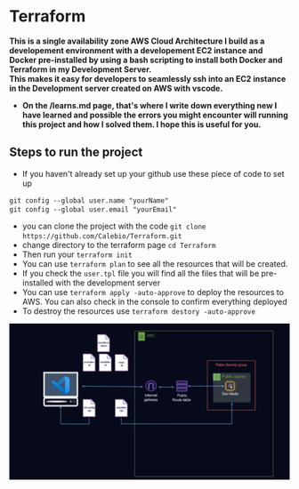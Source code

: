 # Terraform
**This is a single availability zone AWS Cloud Architecture I build as a developement environment with a developement EC2 instance and Docker pre-installed by using a bash scripting to install both Docker and Terraform in my Development Server.** <br/>
**This makes it easy for developers to seamlessly ssh into an EC2 instance in the Development server created on AWS with vscode.**
- **On the /learns.md page, that's where I write down everything new I have learned and possible the errors you might encounter will running this project and how I solved them. I hope this is useful for you.**

## Steps to run the project
- If you haven't already set up your github use these piece of code to set up <br/>
```
git config --global user.name "yourName"
git config --global user.email "yourEmail"
```
- you can clone the project with the code `git clone https://github.com/Calebio/Terraform.git`
- change directory to the terraform page `cd Terraform`
- Then run your `terraform init`
- You can use `terraform plan` to see all the resources that will be created.
- If you check the `user.tpl` file you will find all the files that will be pre-installed with the development server
- You can use `terraform apply -auto-approve` to deploy the resources to AWS. You can also check in the console to confirm everything deployed
- To destroy the resources use `terraform destory -auto-approve`

![This is an image](https://github.com/Calebio/Terraform/blob/main/Dev-Archi.png)

